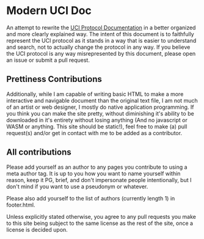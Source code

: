 # Modern UCI Doc
An attempt to rewrite the [UCI Protocol Documentation](https://github.com/fsmosca/UCIChessEngineProtocol) in a better organized and more clearly explained way. 
The intent of this document is to faithfully represent the UCI protocol as it stands in a way that is easier to understand and search, not to actually change the protocol in any way.
If you believe the UCI protocol is any way misrepresented by this document, please open an issue or submit a pull request.

## Prettiness Contributions
Additionally, while I am capable of writing basic HTML to make a more interactive and navigable document than the original text file, I am not much of an artist or web designer, I mostly do native application programming. If you think you can make the site pretty, without diminishing it's ability to be downloaded in it's entirety without losing anything (And no javascript or WASM or anything. This site should be static!), feel free to make (a) pull request(s) and/or get in contact with me to be added as a contributor.

## All contributions
Please add yourself as an author to any pages you contribute to
using a meta author tag. 
It is up to you how you want to name yourself within reason,
keep it PG, brief, and don't impersonate people intentionally, 
but I don't mind if you want to use a pseudonym or whatever.

Please also add yourself to the list of authors (currently length 1) in footer.html.

Unless explicitly stated otherwise, you agree to any pull requests you make to this site being subject to the same license as the rest of the site, once a license is decided upon. 